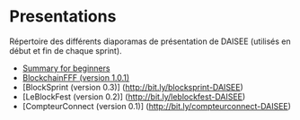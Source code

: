 # Presentations
Répertoire des différents diaporamas de présentation de DAISEE (utilisés en début et fin de chaque sprint).
- [Summary for beginners](https://frama.link/DAISEE-summary)
- [BlockchainFFF (version 1.0.1)](http://bit.ly/IMAL2016_DAISEE) 
- [BlockSprint (version 0.3)] (http://bit.ly/blocksprint-DAISEE)
- [LeBlockFest (version 0.2)] (http://bit.ly/leblockfest-DAISEE)
- [CompteurConnect (version 0.1)] (http://bit.ly/compteurconnect-DAISEE)

